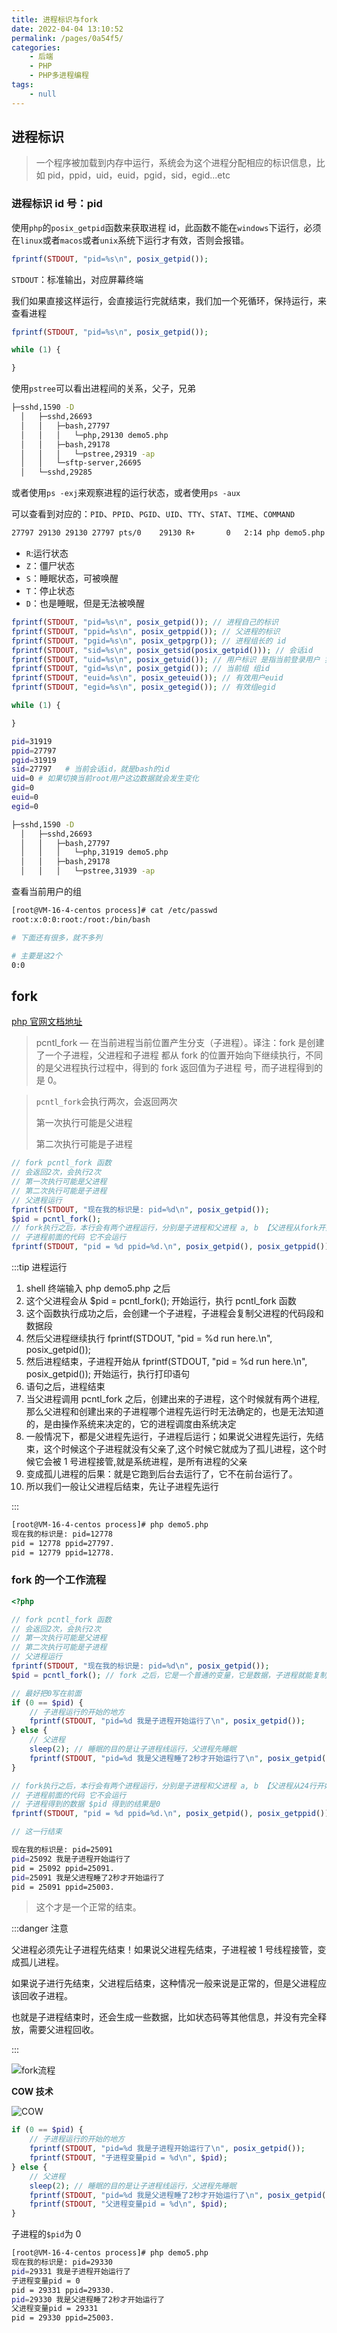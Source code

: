 ```yaml
---
title: 进程标识与fork
date: 2022-04-04 13:10:52
permalink: /pages/0a54f5/
categories:
    - 后端
    - PHP
    - PHP多进程编程
tags:
    - null
---
```


## 进程标识

> 一个程序被加载到内存中运行，系统会为这个进程分配相应的标识信息，比如 pid，ppid，uid，euid，pgid，sid，egid...etc

### 进程标识 id 号：pid

使用`php`的`posix_getpid`函数来获取进程 id，此函数不能在`windows`下运行，必须在`linux`或者`macos`或者`unix`系统下运行才有效，否则会报错。

```php
fprintf(STDOUT, "pid=%s\n", posix_getpid());
```

`STDOUT`：标准输出，对应屏幕终端

我们如果直接这样运行，会直接运行完就结束，我们加一个死循环，保持运行，来查看进程

```php
fprintf(STDOUT, "pid=%s\n", posix_getpid());

while (1) {

}
```

使用`pstree`可以看出进程间的关系，父子，兄弟

```bash
├─sshd,1590 -D
  │   ├─sshd,26693
  │   │   ├─bash,27797
  │   │   │   └─php,29130 demo5.php
  │   │   ├─bash,29178
  │   │   │   └─pstree,29319 -ap
  │   │   └─sftp-server,26695
  │   └─sshd,29285

```

或者使用`ps -exj`来观察进程的运行状态，或者使用`ps -aux`

可以查看到对应的：`PID`、`PPID`、`PGID`、`UID`、`TTY`、`STAT`、`TIME`、`COMMAND`

```bash
27797 29130 29130 27797 pts/0    29130 R+       0   2:14 php demo5.php XDG_SESSION_ID=40751 HOSTNAME=VM-16-4-centos TERM=xterm-256color SHELL=/bin/b
```

-   `R`:运行状态
-   `Z`：僵尸状态
-   `S`：睡眠状态，可被唤醒
-   `T`：停止状态
-   `D`：也是睡眠，但是无法被唤醒

```php
fprintf(STDOUT, "pid=%s\n", posix_getpid()); // 进程自己的标识
fprintf(STDOUT, "ppid=%s\n", posix_getppid()); // 父进程的标识
fprintf(STDOUT, "pgid=%s\n", posix_getpgrp()); // 进程组长的 id
fprintf(STDOUT, "sid=%s\n", posix_getsid(posix_getpid())); // 会话id
fprintf(STDOUT, "uid=%s\n", posix_getuid()); // 用户标识 是指当前登录用户 实际用户uid
fprintf(STDOUT, "gid=%s\n", posix_getgid()); // 当前组 组id
fprintf(STDOUT, "euid=%s\n", posix_geteuid()); // 有效用户euid
fprintf(STDOUT, "egid=%s\n", posix_getegid()); // 有效组egid

while (1) {

}
```

```bash
pid=31919
ppid=27797
pgid=31919
sid=27797	# 当前会话id，就是bash的id
uid=0 # 如果切换当前root用户这边数据就会发生变化
gid=0
euid=0
egid=0

```

```bash
├─sshd,1590 -D
  │   ├─sshd,26693
  │   │   ├─bash,27797
  │   │   │   └─php,31919 demo5.php
  │   │   ├─bash,29178
  │   │   │   └─pstree,31939 -ap

```

查看当前用户的组

```bash
[root@VM-16-4-centos process]# cat /etc/passwd
root:x:0:0:root:/root:/bin/bash

# 下面还有很多，就不多列

# 主要是这2个
0:0
```

## fork

[php 官网文档地址](https://www.php.net/manual/zh/function.pcntl-fork.php)

> pcntl_fork — 在当前进程当前位置产生分支（子进程）。译注：fork 是创建了一个子进程，父进程和子进程 都从 fork 的位置开始向下继续执行，不同的是父进程执行过程中，得到的 fork 返回值为子进程 号，而子进程得到的是 0。

> `pcntl_fork`会执行两次，会返回两次
>
> 第一次执行可能是父进程
>
> 第二次执行可能是子进程

```php
// fork pcntl_fork 函数
// 会返回2次，会执行2次
// 第一次执行可能是父进程
// 第二次执行可能是子进程
// 父进程运行
fprintf(STDOUT, "现在我的标识是: pid=%d\n", posix_getpid());
$pid = pcntl_fork();
// fork执行之后，本行会有两个进程运行，分别是子进程和父进程 a, b 【父进程从fork开始运行，子进行从下面的打印函数开始运行】
// 子进程前面的代码 它不会运行
fprintf(STDOUT, "pid = %d ppid=%d.\n", posix_getpid(), posix_getppid());

```

:::tip 进程运行

1.  shell 终端输入 php demo5.php 之后
2.  这个父进程会从 \$pid = pcntl_fork(); 开始运行，执行 pcntl_fork 函数
3.  这个函数执行成功之后，会创建一个子进程，子进程会复制父进程的代码段和数据段
4.  然后父进程继续执行 fprintf(STDOUT, "pid = %d run here.\n", posix_getpid());
5.  然后进程结束，子进程开始从 fprintf(STDOUT, "pid = %d run here.\n", posix_getpid()); 开始运行，执行打印语句
6.  语句之后，进程结束
7.  当父进程调用 pcntl_fork 之后，创建出来的子进程，这个时候就有两个进程,那么父进程和创建出来的子进程哪个进程先运行时无法确定的，也是无法知道的，是由操作系统来决定的，它的进程调度由系统决定
8.  一般情况下，都是父进程先运行，子进程后运行；如果说父进程先运行，先结束，这个时候这个子进程就没有父亲了,这个时候它就成为了孤儿进程，这个时候它会被 1 号进程接管,就是系统进程，是所有进程的父亲
9.  变成孤儿进程的后果：就是它跑到后台去运行了，它不在前台运行了。
10. 所以我们一般让父进程后结束，先让子进程先运行

:::

```bash
[root@VM-16-4-centos process]# php demo5.php
现在我的标识是: pid=12778
pid = 12778 ppid=27797.
pid = 12779 ppid=12778.

```

### fork 的一个工作流程

```php
<?php

// fork pcntl_fork 函数
// 会返回2次，会执行2次
// 第一次执行可能是父进程
// 第二次执行可能是子进程
// 父进程运行
fprintf(STDOUT, "现在我的标识是: pid=%d\n", posix_getpid());
$pid = pcntl_fork(); // fork 之后，它是一个普通的变量，它是数据，子进程就能复制

// 最好把0写在前面
if (0 == $pid) {
    // 子进程运行的开始的地方
    fprintf(STDOUT, "pid=%d 我是子进程开始运行了\n", posix_getpid());
} else {
    // 父进程
    sleep(2); // 睡眠的目的是让子进程线运行，父进程先睡眠
    fprintf(STDOUT, "pid=%d 我是父进程睡了2秒才开始运行了\n", posix_getpid());
}

// fork执行之后，本行会有两个进程运行，分别是子进程和父进程 a, b 【父进程从24行开始运行，子进行从27行开始运行】
// 子进程前面的代码 它不会运行
// 子进程得到的数据 $pid 得到的结果是0
fprintf(STDOUT, "pid = %d ppid=%d.\n", posix_getpid(), posix_getppid());

// 这一行结束
```

```bash
现在我的标识是: pid=25091
pid=25092 我是子进程开始运行了
pid = 25092 ppid=25091.
pid=25091 我是父进程睡了2秒才开始运行了
pid = 25091 ppid=25003.

```

> 这个才是一个正常的结束。

:::danger 注意

父进程必须先让子进程先结束！如果说父进程先结束，子进程被 1 号线程接管，变成孤儿进程。

如果说子进行先结束，父进程后结束，这种情况一般来说是正常的，但是父进程应该回收子进程。

也就是子进程结束时，还会生成一些数据，比如状态码等其他信息，并没有完全释放，需要父进程回收。

:::

![fork流程](https://xingqiu-tuchuang-1256524210.cos.ap-shanghai.myqcloud.com/4021/20220404112841.png)

**COW 技术**

![COW](https://xingqiu-tuchuang-1256524210.cos.ap-shanghai.myqcloud.com/4021/20220404113657.png)

```php
if (0 == $pid) {
    // 子进程运行的开始的地方
    fprintf(STDOUT, "pid=%d 我是子进程开始运行了\n", posix_getpid());
    fprintf(STDOUT, "子进程变量pid = %d\n", $pid);
} else {
    // 父进程
    sleep(2); // 睡眠的目的是让子进程线运行，父进程先睡眠
    fprintf(STDOUT, "pid=%d 我是父进程睡了2秒才开始运行了\n", posix_getpid());
    fprintf(STDOUT, "父进程变量pid = %d\n", $pid);
}
```

子进程的`$pid`为 0

```bash
[root@VM-16-4-centos process]# php demo5.php
现在我的标识是: pid=29330
pid=29331 我是子进程开始运行了
子进程变量pid = 0
pid = 29331 ppid=29330.
pid=29330 我是父进程睡了2秒才开始运行了
父进程变量pid = 29331
pid = 29330 ppid=25003.

```
